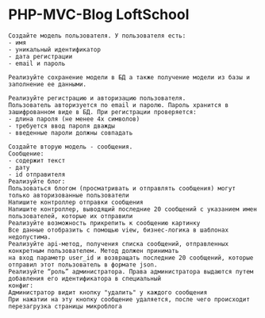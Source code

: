 # PHP-MVC-Blog LoftSchool
    Создайте модель пользователя. У пользователя есть:
    - имя
    - уникальный идентификатор
    - дата регистрации
    - email и пароль

    Реализуйте сохранение модели в БД а также получение модели из базы и заполнение ее данными.

    Реализуйте регистрацию и авторизацию пользователя.
    Пользователь авторизуется по email и паролю. Пароль хранится в зашифрованном виде в БД. При регистрации проверяется:
    - длина пароля (не менее 4х символов)
    - требуется ввод пароля дважды
    - введенные пароли должны совпадать

    Создайте вторую модель - сообщения. 
    Сообщение:
    - содержит текст
    - дату
    - id отправителя
    Реализуйте блог:
    Пользоваться блогом (просматривать и отправлять сообщения) могут только авторизованные пользователи
    Напишите контроллер отправки сообщения
    Напишите контроллер, выводящий последние 20 сообщений с указанием имен пользователей, которые их отправили
    Реализуйте возможность прикрепить к сообщению картинку
    Все данные отобразить с помощью view, бизнес-логика в шаблонах недопустима.
    Реализуйте api-метод, получения списка сообщений, отправленных конкретным пользователем. Метод должен принимать
    на вход параметр user_id и возвращать последние 20 сообщений, которые отправил этот пользователь в формате json.
    Реализуйте “роль” администратора. Права администратора выдаются путем добавления его идентификатора в специальный
    конфиг:
    Администратор видит кнопку "удалить" у каждого сообщения
    При нажатии на эту кнопку сообщение удаляется, после чего происходит перезагрузка страницы микроблога
